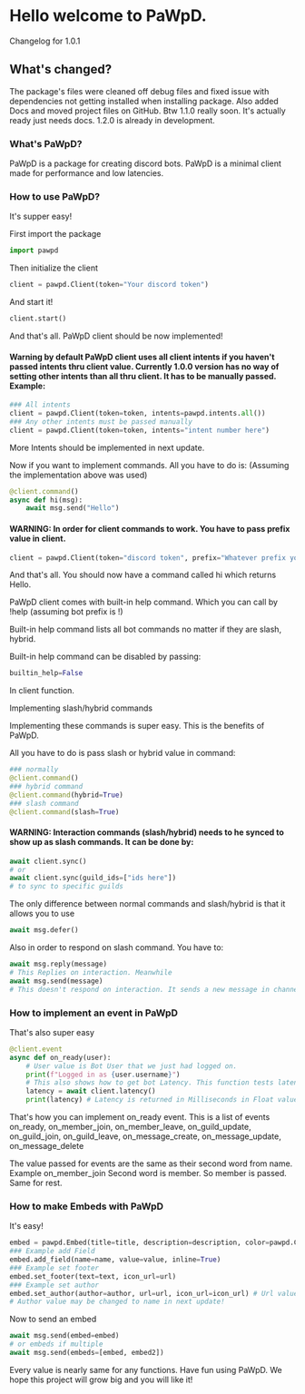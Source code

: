 # Hello welcome to PaWpD.

Changelog for 1.0.1

## What's changed?
The package's files were cleaned off debug files and fixed issue with dependencies not getting installed when installing package. Also added Docs and moved project files on GitHub. Btw 1.1.0 really soon. It's actually ready just needs docs. 1.2.0 is already in development.

### What's PaWpD?
PaWpD is a package for creating discord bots. PaWpD is a minimal client made for performance and low latencies. 

### How to use PaWpD?

It's supper easy!

First import the package
```python
import pawpd 
```
Then initialize the client
```python
client = pawpd.Client(token="Your discord token")
```
And start it!
```python
client.start()
```
And that's all. PaWpD client should be now implemented!

#### Warning by default PaWpD client uses all client intents if you haven't passed intents thru client value. Currently 1.0.0 version has no way of setting other intents than all thru client. It has to be manually passed. Example:
```python
### All intents
client = pawpd.Client(token=token, intents=pawpd.intents.all())
### Any other intents must be passed manually 
client = pawpd.Client(token=token, intents="intent number here")
```
More Intents should be implemented in next update.

Now if you want to implement commands. All you have to do is:
(Assuming the implementation above was used)
```python
@client.command()
async def hi(msg):
    await msg.send("Hello")
```
#### WARNING: In order for client commands to work. You have to pass prefix value in client.
```python
client = pawpd.Client(token="discord token", prefix="Whatever prefix you want your bot responding to")
```
And that's all. You should now have a command called hi which returns Hello.

PaWpD client comes with built-in help command. Which you can call by !help (assuming bot prefix is !)

Built-in help command lists all bot commands no matter if they are slash, hybrid.

Built-in help command can be disabled by passing:
```python
builtin_help=False
```
In client function.

Implementing slash/hybrid commands

Implementing these commands is super easy. This is the benefits of PaWpD.

All you have to do is pass slash or hybrid value in command:
```python
### normally 
@client.command()
### hybrid command
@client.command(hybrid=True)
### slash command
@client.command(slash=True)
```

#### WARNING: Interaction commands (slash/hybrid) needs to he synced to show up as slash commands. It can be done by:
```python
await client.sync()
# or
await client.sync(guild_ids=["ids here"])
# to sync to specific guilds
```

The only difference between normal commands and slash/hybrid is that it allows you to use 
```python
await msg.defer()
```
Also in order to respond on slash command. You have to:
```python
await msg.reply(message)
# This Replies on interaction. Meanwhile
await msg.send(message)
# This doesn't respond on interaction. It sends a new message in channel and keeps the interaction as not responded to.
```

### How to implement an event in PaWpD

That's also super easy
```python
@client.event
async def on_ready(user):
    # User value is Bot User that we just had logged on.
    print(f"Logged in as {user.username}")
    # This also shows how to get bot Latency. This function tests latency on your command thats why its a function and it needs to be awaited
    latency = await client.latency()
    print(latency) # Latency is returned in Milliseconds in Float value
```
That's how you can implement on_ready event.
This is a list of events 
on_ready, on_member_join, on_member_leave, on_guild_update, on_guild_join, on_guild_leave, on_message_create, on_message_update, on_message_delete

The value passed for events are the same as their second word from name. Example
on_member_join
Second word is member. So member is passed. Same for rest.

### How to make Embeds with PaWpD

It's easy!
```python
embed = pawpd.Embed(title=title, description=description, color=pawpd.Color.Gray())
### Example add Field
embed.add_field(name=name, value=value, inline=True)
### Example set footer
embed.set_footer(text=text, icon_url=url)
### Example set author
embed.set_author(author=author, url=url, icon_url=icon_url) # Url value will be removed in next version. I hope...
# Author value may be changed to name in next update!
```
Now to send an embed
```python
await msg.send(embed=embed)
# or embeds if multiple
await msg.send(embeds=[embed, embed2])
```

Every value is nearly same for any functions.
Have fun using PaWpD. We hope this project will grow big and you will like it!